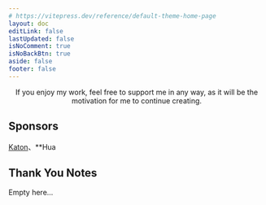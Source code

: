 ```yaml
---
# https://vitepress.dev/reference/default-theme-home-page
layout: doc
editLink: false
lastUpdated: false
isNoComment: true
isNoBackBtn: true
aside: false
footer: false
---
```


<SupportMe />

<p align="center">
If you enjoy my work, feel free to support me in any way, as it will be the motivation for me to continue creating.
</p>

## Sponsors

[Katon](https://hellokaton.me/)、\*\*Hua

## Thank You Notes

Empty here...

<script lang="ts" setup>
import SupportMe from "../.vitepress/theme/components/SupportMe.vue";
</script>
